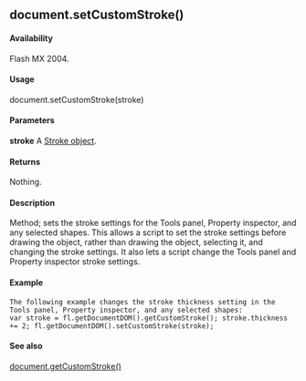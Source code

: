 ## document.setCustomStroke()

#### Availability

Flash MX 2004.

#### Usage

document.setCustomStroke(stroke)

#### Parameters

**stroke** A [Stroke object](#_bookmark876).

#### Returns

Nothing.

#### Description

Method; sets the stroke settings for the Tools panel, Property inspector, and any selected shapes. This allows a script to set the stroke settings before drawing the object, rather than drawing the object, selecting it, and changing the stroke settings. It also lets a script change the Tools panel and Property inspector stroke settings.

#### Example

```
The following example changes the stroke thickness setting in the Tools panel, Property inspector, and any selected shapes:
var stroke = fl.getDocumentDOM().getCustomStroke(); stroke.thickness += 2; fl.getDocumentDOM().setCustomStroke(stroke);

```
#### See also

[document.getCustomStroke()](#_bookmark202)
